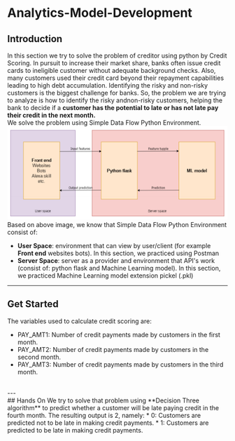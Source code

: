 # Analytics-Model-Development
## Introduction
In this section we try to solve the problem of creditor using python by Credit Scoring. In pursuit to increase their market share, banks often issue credit cards to ineligible customer without adequate background checks. Also, many customers used their credit card beyond their repayment capabilities leading to high debt accumulation. Identifying the risky and non-risky customers is the biggest challenge for banks. So, the problem we are trying to analyze is how to identify the risky andnon-risky customers, helping the bank to decide if a **customer has the potential to late or has not late pay their credit in the next month.** <br>
We solve the problem using Simple Data Flow Python Environment.
![Analytics-Model-Development](https://raw.githubusercontent.com/nurlailiis/Analytics-Model-Developments/master/image/Simple%20Data%20Flow.PNG)
Based on above image, we know that Simple Data Flow Python Environment consist of:   
  * **User Space**: environment that can view by user/client (for example **Front end** websites bots). In this section, we practiced using Postman
  * **Server Space**: server as a provider and environment that API's work (consist of: python flask and Machine Learning model). In this section, we practiced Machine Learning model extension pickel (.pkl) 
---
## Get Started
The variables used to calculate credit scoring are:
  * PAY_AMT1: Number of credit payments made by customers in the first month.
  * PAY_AMT2: Number of credit payments made by customers in the second month.
  * PAY_AMT3: Number of credit payments made by customers in the third month. 
  <br>
---
<br>
## Hands On
We try to solve that problem using **Decision Three algorithm** to predict whether a customer will be late paying credit in the fourth month. 
The resulting output is 2, namely:
  * 0: Customers are predicted not to be late in making credit payments.
  * 1: Customers are predicted to be late in making credit payments.
